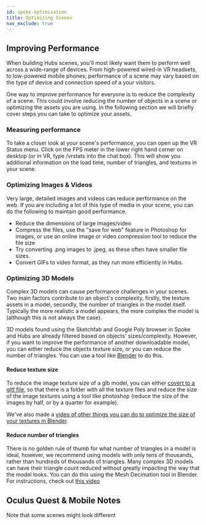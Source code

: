```yaml
---
id: spoke-optimization
title: Optimizing Scenes
nav_exclude: true
---
```


## Improving Performance

When building Hubs scenes, you'll most likely want them to perform well across a wide-range of devices. From high-powered wired-in VR headsets, to low-powered mobile phones; performance of a scene may vary based on the type of device and connection speed of a your visitors. 

One way to improve performance for everyone is to reduce the complexity of a scene. This could involve reducing the number of objects in a scene or optimizing the assets you are using. In the following section we will briefly cover steps you can take to optimize your assets.


### Measuring performance

To take a closer look at your scene's performance, you can open up the VR Status menu. Click on the FPS meter in the lower right hand corner on desktop (or in VR, type /vrstats into the chat box). This will show you additional information on the load time, number of triangles, and textures in your scene. 

<!-- Insert video of opening performance tools -->

### Optimizing Images & Videos

Very large, detailed images and videos can reduce performance on the web. If you are including a lot of this type of media in your scene, you can do the following to maintain good performance.

* Reduce the dimensions of large images/video
* Compress the files, use the "save for web" feature in Photoshop for images, or use an online image or video compression tool to reduce the file size
* Try converting .png images to .jpeg, as these often have smaller file sizes.
* Convert GIFs to video format, as they run more efficiently in Hubs.

### Optimizing 3D Models

Complex 3D models can cause performance challenges in your scenes. Two main factors contribute to an object's complexity, firstly, the texture assets in a model, secondly, the number of triangles in the model itself. Typically the more realistic a model appears, the more complex the model is (although this is not always the case). 

3D models found using the Sketchfab and Google Poly browser in Spoke and Hubs are already filtered based on objects' sizes/complexity. However, if you want to improve the performance of another downloadable model, you can either reduce the objects texture size, or you can reduce the number of triangles. You can use a tool like [Blender]() to do this. 

#### Reduce texture size

To reduce the image texture size of a glb model, you can either [covert to a gltf file](), so that there is a folder with all the texture files and reduce the size of the image textures using a tool like photoshop (reduce the size of the images by half, or by a quarter for example). 

We've also made a [video of other things you can do to optimize the size of your textures in Blender](https://www.youtube.com/watch?v=6uhAp1m1SXQ).

#### Reduce number of triangles

There is no golden rule of thumb for what number of triangles in a model is ideal, however, we recommend using models with only tens of thousands, rather than hundreds of thousands of triangles. Many complex 3D models can have their triangle count reduced without greatly impacting the way that the model looks. You can do this using the Mesh Decimation tool in Blender. For instructions, check out [this video](https://www.youtube.com/watch?v=IIQNj-6_tQE_)

## Oculus Quest & Mobile Notes

Note that some scenes might look different 



<!-- 
## Developing for Mobile Devices & Quest


### AO


gifs can be hard on your scene -->
